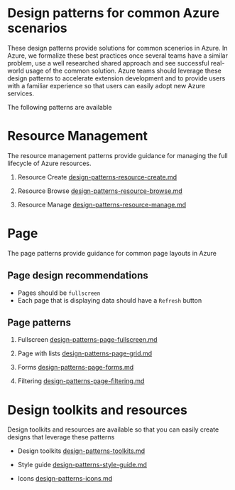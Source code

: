 # Design patterns for common Azure scenarios

These design patterns provide solutions for common scenerios in Azure.  In Azure, we formalize these best practices once several teams have a similar problem, use a well researched shared approach and see successful real-world usage of the common solution. Azure teams should leverage these design patterns to accelerate extension development and to provide users with a familiar experience so that users can easily adopt new Azure services.

The following patterns are available

# Resource Management
The resource management patterns provide guidance for managing the full lifecycle of Azure resources.

1. Resource Create [design-patterns-resource-create.md](design-patterns-resource-create.md)

2. Resource Browse [design-patterns-resource-browse.md](design-patterns-resource-browse.md)

3. Resource Manage [design-patterns-resource-manage.md](design-patterns-resource-manage.md)


# Page 
The page patterns provide guidance for common page layouts in Azure

## Page design recommendations
* Pages should be `fullscreen`
* Each page that is displaying data should have a `Refresh` button

## Page patterns
1. Fullscreen [design-patterns-page-fullscreen.md](design-patterns-page-fullscreen.md)

2. Page with lists [design-patterns-page-grid.md](design-patterns-page-grid.md)

3. Forms [design-patterns-page-forms.md](design-patterns-page-forms.md)

4. Filtering [design-patterns-page-filtering.md](design-patterns-page-filtering.md)


# Design toolkits and resources
Design toolkits and resources are available so that you can easily create designs that leverage these patterns

* Design toolkits [design-patterns-toolkits.md](design-patterns-toolkits.md)

* Style guide [design-patterns-style-guide.md](design-patterns-style-guide.md)

* Icons [design-patterns-icons.md](design-patterns-icons.md)




